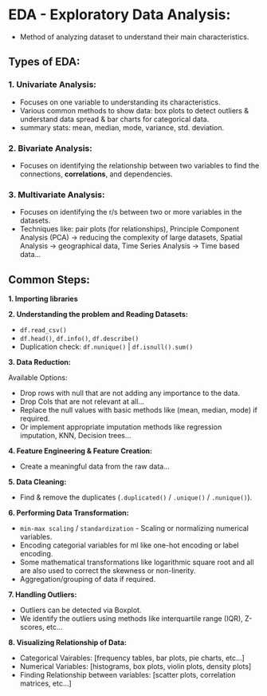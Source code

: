 # EDA - Exploratory Data Analysis:

- Method of analyzing dataset to understand their main characteristics.

## Types of EDA:

### 1. Univariate Analysis:

- Focuses on one variable to understanding its characteristics.
- Various common methods to show data: box plots to detect outliers & understand data spread & bar charts for categorical data.
- summary stats: mean, median, mode, variance, std. deviation.

### 2. Bivariate Analysis:

- Focuses on identifying the relationship between two variables to find the connections, **correlations**, and dependencies.

### 3. Multivariate Analysis:

- Focuses on identifying the r/s between two or more variables in the datasets.
- Techniques like: pair plots (for relationships), Principle Component Analysis (PCA) -> reducing the complexity of large datasets, Spatial Analysis -> geographical data, Time Series Analysis -> Time based data...

## Common Steps:

**1. Importing libraries**

**2. Understanding the problem and Reading Datasets:**

- `df.read_csv()`
- `df.head()`, `df.info()`, `df.describe()`
- Duplication check: `df.nunique()` | `df.isnull().sum()`

**3. Data Reduction:**

Available Options:

- Drop rows with null that are not adding any importance to the data.
- Drop Cols that are not relevant at all...
- Replace the null values with basic methods like (mean, median, mode) if required.
- Or implement appropriate imputation methods like regression imputation, KNN, Decision trees...

**4. Feature Engineering & Feature Creation:**

- Create a meaningful data from the raw data...

**5. Data Cleaning:**

- Find & remove the duplicates (`.duplicated()` / `.unique()` / `.nunique()`).

**6. Performing Data Transformation:**

- `min-max scaling` / `standardization` - Scaling or normalizing numerical variables.
- Encoding categorial variables for ml like one-hot encoding or label encoding.
- Some mathematical transformations like logarithmic square root and all are also used to correct the skewness or non-linerity.
- Aggregation/grouping of data if required.

**7. Handling Outliers:**

- Outliers can be detected via Boxplot.
- We identify the outliers using methods like interquartile range (IQR), Z-scores, etc...

**8. Visualizing Relationship of Data:**

- Categorical Vairables: [frequency tables, bar plots, pie charts, etc...]
- Numerical Variables: [histograms, box plots, violin plots, density plots]
- Finding Relationship between variables: [scatter plots, correlation matrices, etc...]
